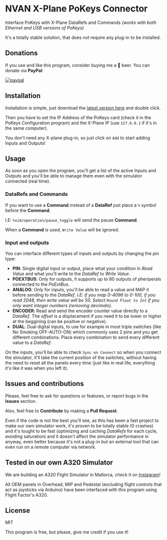 # NVAN X-Plane PoKeys Connector
Interface PoKeys with X-Plane DataRefs and Commands *(works with both Ethernet and USB versions of PoKeys)*

It's a totally stable solution, that does not require any plug-in to be installed.

## Donations
If you use and like this program, consider buying me a 🍺 beer. You can donate via **PayPal**:

[![paypal](https://www.paypalobjects.com/en_US/i/btn/btn_donateCC_LG.gif)](https://paypal.me/maduranma)

## Installation
Installation is simple, just download the [latest version here](https://github.com/nvan/x-plane-pokeys-connector/releases) and double click.

Then you have to set the IP Address of the PoKeys card (check it in the PoKeys Configuration program) and the X-Plane IP (use `127.0.0.1` if it's in the same computer).

You don't need any X-plane plug-in, so just click on `Add` to start adding Inputs and Outputs!

## Usage

As soon as you open the program, you'll get a list of the active Inputs and Outputs and you'll be able to manage them even with the simulator connected (real time).

### DataRefs and Commands
If you want to use a **Command** instead of a **DataRef** just place a `%` symbol before the **Command**.

I.E: `%sim/operation/pause_toggle` will send the pause **Command**.

When a **Command** is used, `Write Value` will be ignored.

### Input and outputs

You can interface different types of inputs and outputs by changing the pin type:

- **PIN**: Single digital input or output, place what your condition in *Read Value* and what you'll write to the *DataRef* to *Write Value*.
- **POEXTBUS**: Only for outputs, it supports up to 80 outputs of pheriperals connected to the *PoExtBus*.
- **ANALOG**: Only for inputs, you'll be able to read a value and MAP it before sending to the *DataRef*. *I.E: if you map 0-4096 to 0-100, if you read 2048, then write value will be 50. Select `Round Float to Int` if you only want integer numbers (removing decimals).*
- **ENCODER**: Read and send the encoder counter value directly to a *DataRef*. The *offset* is a displacement if you need it to be lower or higher at the beggining (can be positive or negative).
- **DUAL**: Dual digital inputs, to use for example in most triple switches (like No Smoking OFF-AUTO-ON) which commonly uses 2 pins and you get different combinations. Place every combination to send every different value to a *DataRef*.

On the inputs, you'll be able to check `Sync on Connect` so when you connect the simulator, it'll take the current position of the switches, without having the need to reset all the panels every time (just like in real life, everything it's like it was when you left it).

## Issues and contributions
Please, feel free to ask for questions or features, or report bugs in the **Issues** section.

Also, feel free to **Contribute** by making a **Pull Request**.

Even if the code is not the best you'll see, as this has been a fast project to make our own simulator work, it's proven to be totally stable (0 crashes) and it's tought to be fast (optimizing and caching *DataRefs* for each cycle, avoiding saturation) and it doesn't affect the simulator performance in anyway, even better because it's not a plug-in but an external tool that can even run on a remote computer via network.

## Tested in our own A320 Simulator
We are building an A320 Flight Simulator in Mallorca, check it on [Instagram](https://www.instagram.com/a320flightsimulator/)!

All OEM panels in Overhead, MIP and Pedestal (excluding flight controls that act as joysticks via Arduino) have been interfaced with this program using Flight Factor's A320.

## License
MIT

This program is free, but please, give me credit if you use it!
